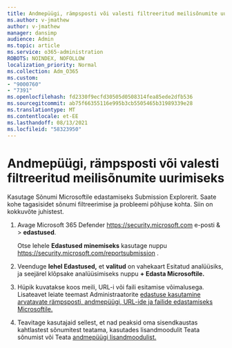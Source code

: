 ```yaml
---
title: Andmepüügi, rämpsposti või valesti filtreeritud meilisõnumite uurimiseks
ms.author: v-jmathew
author: v-jmathew
manager: dansimp
audience: Admin
ms.topic: article
ms.service: o365-administration
ROBOTS: NOINDEX, NOFOLLOW
localization_priority: Normal
ms.collection: Adm_O365
ms.custom:
- "9000760"
- "7391"
ms.openlocfilehash: fd2330f9ecfd30505d0508314fea85ede2dfb536
ms.sourcegitcommit: ab75f66355116e995b3cb5505465b31989339e28
ms.translationtype: MT
ms.contentlocale: et-EE
ms.lasthandoff: 08/13/2021
ms.locfileid: "58323950"
---
```

# <a name="investigate-phishing-spam-or-incorrectly-filtered-email"></a>Andmepüügi, rämpsposti või valesti filtreeritud meilisõnumite uurimiseks

Kasutage Sõnumi Microsoftile edastamiseks Submission Explorerit. Saate kohe tagasisidet sõnumi filtreerimise ja probleemi põhjuse kohta. Siin on kokkuvõte juhistest.

1. Avage Microsoft 365 Defender <https://security.microsoft.com> e-posti &  \> **edastused**.

   Otse lehele **Edastused minemiseks** kasutage nuppu <https://security.microsoft.com/reportsubmission> .

2. Veenduge **lehel Edastused,** et **valitud** on vahekaart Esitatud analüüsiks, ja seejärel klõpsake analüüsimiseks nuppu **+ Edasta Microsoftile.**

3. Hüpik kuvatakse koos meili, URL-i või faili esitamise võimalusega. Lisateavet leiate teemast Administraatorite [edastuse kasutamine arvatavate rämpsposti, andmepüügi, URL-ide ja failide edastamiseks Microsoftile.](https://docs.microsoft.com/microsoft-365/security/office-365-security/admin-submission)

4. Teavitage kasutajaid sellest, et nad peaksid oma sisendkaustas kahtlastest sõnumitest teatama, kasutades lisandmoodulit Teata sõnumist või Teata [andmepüügi lisandmoodulist.](https://docs.microsoft.com/microsoft-365/security/office-365-security/enable-the-report-message-add-in)
